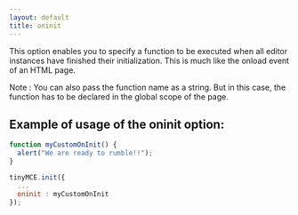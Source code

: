 ```yaml
---
layout: default
title: oninit
---
```


This option enables you to specify a function to be executed when all editor instances have finished their initialization. This is much like the onload event of an HTML page.

Note : You can also pass the function name as a string. But in this case, the function has to be declared in the global scope of the page.

## Example of usage of the oninit option:

```js
function myCustomOnInit() {
  alert("We are ready to rumble!!");
}

tinyMCE.init({
  ...
  oninit : myCustomOnInit
});
```
